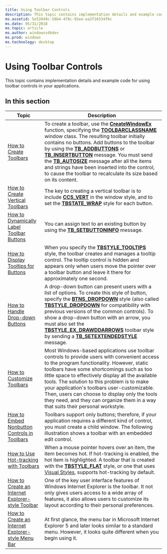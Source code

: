 ```yaml
---
title: Using Toolbar Controls
description: This topic contains implementation details and example code for using toolbar controls in your applications.
ms.assetid: 5e52049c-58b4-478c-92ee-ea2f16534f6c
ms.date: 05/31/2018
ms.topic: article
ms.author: windowssdkdev
ms.prod: windows
ms.technology: desktop
---
```


# Using Toolbar Controls

This topic contains implementation details and example code for using toolbar controls in your applications.

## In this section



| Topic                                                                                              | Description                                                                                                                                                                                                                                                                                                                                                                                                                                                                                                                                                                                                      |
|----------------------------------------------------------------------------------------------------|------------------------------------------------------------------------------------------------------------------------------------------------------------------------------------------------------------------------------------------------------------------------------------------------------------------------------------------------------------------------------------------------------------------------------------------------------------------------------------------------------------------------------------------------------------------------------------------------------------------|
| [How to Create Toolbars](create-toolbars.md)<br/>                                           | To create a toolbar, use the [**CreateWindowEx**](https://msdn.microsoft.com/library/windows/desktop/ms632680) function, specifying the [**TOOLBARCLASSNAME**](common-control-window-classes.md#toolbarclassname) window class. The resulting toolbar initially contains no buttons. Add buttons to the toolbar by using the [**TB\_ADDBUTTONS**](tb-addbuttons.md) or [**TB\_INSERTBUTTON**](tb-insertbutton.md) message. You must send the [**TB\_AUTOSIZE**](tb-autosize.md) message after all the items and strings have been inserted into the control, to cause the toolbar to recalculate its size based on its content. <br/>        |
| [How to Create Vertical Toolbars](create-vertical-toolbars.md)<br/>                         | The key to creating a vertical toolbar is to include [**CCS\_VERT**](common-control-styles.md#ccs-vert) in the window style, and to set the [**TBSTATE\_WRAP**](toolbar-button-states.md#tbstate-wrap) style for each button. <br/>                                                                                                                                                                                                                                                                                                                                                                      |
| [How to Dynamically Label Toolbar Buttons](dynamically-label-toolbar-buttons.md)<br/>       | You can assign text to an existing button by using the [**TB\_SETBUTTONINFO**](tb-setbuttoninfo.md) message. <br/>                                                                                                                                                                                                                                                                                                                                                                                                                                                                                        |
| [How to Display Tooltips for Buttons](display-tooltips-for-buttons.md)<br/>                 | When you specify the [**TBSTYLE\_TOOLTIPS**](toolbar-control-and-button-styles.md#tbstyle-tooltips) style, the toolbar creates and manages a tooltip control. The tooltip control is hidden and appears only when users move the pointer over a toolbar button and leave it there for approximately one second. <br/>                                                                                                                                                                                                                                                                                     |
| [How to Handle Drop-down Buttons](handle-drop-down-buttons.md)<br/>                         | A drop-down button can present users with a list of options. To create this style of button, specify the [**BTNS\_DROPDOWN**](toolbar-control-and-button-styles.md#btns-dropdown) style (also called [**TBSTYLE\_DROPDOWN**](toolbar-control-and-button-styles.md#tbstyle-dropdown) for compatibility with previous versions of the common controls). To show a drop-down button with an arrow, you must also set the [**TBSTYLE\_EX\_DRAWDDARROWS**](toolbar-extended-styles.md#tbstyle-ex-drawddarrows) toolbar style by sending a [**TB\_SETEXTENDEDSTYLE**](tb-setextendedstyle.md) message. <br/> |
| [How to Customize Toolbars](customize-toolbars.md)<br/>                                     | Most Windows-based applications use toolbar controls to provide users with convenient access to the program functionality. However, static toolbars have some shortcomings such as too little space to effectively display all the available tools. The solution to this problem is to make your application's toolbars user-customizable. Then, users can choose to display only the tools they need, and they can organize them in a way that suits their personal workstyle. <br/>                                                                                                                      |
| [How to Embed Nonbutton Controls in Toolbars](embed-nonbutton-controls-in-toolbars.md)<br/> | Toolbars support only buttons; therefore, if your application requires a different kind of control, you must create a child window. The following illustration shows a toolbar with an embedded edit control. <br/>                                                                                                                                                                                                                                                                                                                                                                                        |
| [How to Use Hot-tracking with Toolbars](use-hot-tracking-with-toolbars.md)<br/>             | When a mouse pointer hovers over an item, the item becomes hot. If hot-tracking is enabled, the hot item is highlighted. A toolbar that is created with the [**TBSTYLE\_FLAT**](toolbar-control-and-button-styles.md#tbstyle-flat) style, or one that uses [Visual Styles](themes-overview.md), supports hot-tracking by default. <br/>                                                                                                                                                                                                                                                                  |
| [How to Create an Internet Explorer-style Toolbar](cc-faq-ietoolbar.md)<br/>                | One of the key user interface features of Windows Internet Explorer is the toolbar. It not only gives users access to a wide array of features, it also allows users to customize its layout according to their personal preferences. <br/>                                                                                                                                                                                                                                                                                                                                                                |
| [How to Create an Internet Explorer-style Menu Bar](cc-faq-iemenubar.md)<br/>               | At first glance, the menu bar in Microsoft Internet Explorer 5 and later looks similar to a standard menu. However, it looks quite different when you begin using it. <br/>                                                                                                                                                                                                                                                                                                                                                                                                                                |



 

 

 





